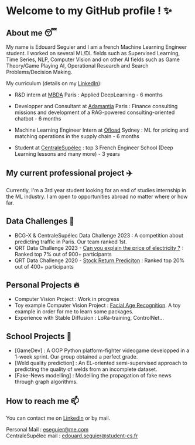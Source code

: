 # Welcome to my GitHub profile ! ✨

## About me 😴

My name is Edouard Seguier and I am a french Machine Learning Engineer student. I worked on several ML/DL fields such as Supervised Learning, Time Series, NLP, Computer Vision and on other AI fields such as Game Theory/Game Playing AI, Operational Research and Search Problems/Decision Making.

My curriculum (details on my [LinkedIn](https://www.linkedin.com/in/edouard-seguier-535097152/)):

- R&D intern at [MBDA](https://www.ubisoft.com/fr-fr/studio/laforge) Paris : Applied DeepLearning - 6 months

- Developper and Consultant at [Adamantia](https://www.adamantia.paris/) Paris : Finance consulting missions and development of a RAG-powered consulting-oriented chatbot - 6 months

- Machine Learning Engineer Intern at [Ofload](https://www.ofload.com.au/) Sydney : ML for pricing and matching operations in the supply chain - 6 months
  
- Student at [CentraleSupélec](https://www.centralesupelec.fr/) : top 3 French Engineer School (Deep Learning lessons and many more) - 3 years

## My current professional project ✈️

Currently, I'm a 3rd year student looking for an end of studies internship in the ML industry. I am open to opportunities abroad no matter where or how far.

## Data Challenges 👊

- BCG-X & CentraleSupélec Data Challenge 2023 : A competition about predicting traffic in Paris. Our team ranked 1st.
- QRT Data Challenge 2023 - [Can you explain the price of electricity ?](https://challengedata.ens.fr/participants/challenges/97/) : Ranked top 7% out of 900+ participants
- QRT Data Challenge 2020 - [Stock Return Prediciton](https://challengedata.ens.fr/participants/challenges/23/) : Ranked top 20% out of 400+ participants

## Personal Projects 🔥

- Computer Vision Project : Work in progress
- Toy example Computer Vision Project : [Facial Age Recognition](https://github.com/Edouard974/Face-Age-Recognition). A toy example in order for me to learn some packages.
- Experience with Stable Diffusion : LoRa-training, ControlNet...

## School Projects 🏫

- [GameDev] : A OOP Python platform-fighter videogame developped in a 1-week sprint. Our group obtained a perfect grade.
- [Weld quality prediction] : An EL-oriented semi-supervised approach to predicting the quality of welds from an incomplete dataset.
- [Fake-News modelling] : Modelling the propagation of fake news through graph algorithms.

## How to reach me 📫

You can contact me on [LinkedIn](https://www.linkedin.com/in/edouard-seguier-535097152/) or by mail.

Personal Mail : eseguier@me.com <br>
CentraleSupélec mail : edouard.seguier@student-cs.fr <br>
